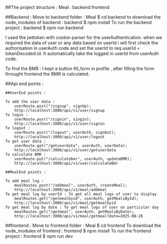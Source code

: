 ##The project structure : 
	Meal : 
		backend
		frontend

##Backend : 
	Move to backend folder :
		Meal $ cd backend
	to download the node_modules of backend :
		backend $ npm install
	To run the backend project : 
		backend $ npm run backend

I used the jwttoken with cookie-parser for the userAuthentication.
when we required the data of user or any data based on userId i will
first check the authorisation in userAuth code and set the userId to 
req.userId = tokenDecoded.id.
It automatically take the logged in userId from userAuth code.

To find the BMR : I kept a button fill_form in profile , after filling 
the form throught frontend the BMR is calculated.

##Api end points :
	
	##UserEnd points : 
	
	To add the user data : 
		userRoute.post("/signup", signUp);
		http://localhost:3000/api/v1/user/signup
	To login :
		userRoute.post("/signin", singin);
		http://localhost:3000/api/v1/user/signin
	To logout : 
		userRoute.post("/logout", userAuth, signOut);
		http://localhost:3000/api/v1/user/logout
	To get user data :
		userRoute.get("/getuserdata", userAuth, userData);
		http://localhost:3000/api/v1/user/getuserdata
	To calculate BMR :
		userRoute.put("/calculatebmr", userAuth, updateBMR);
		http://localhost:3000/api/v1/user/calculateBmr

	##MealEnd points :
	
	To add meal log :
		mealRoutes.post("/addmeal", userAuth, createMeal);
		http://localhost:3000/api/v1/meal/addmeal
	To get meal log by userId : To get all meal logs of user to display
		mealRoutes.get("/getmealbyid", userAuth, getMealsById);
		http://localhost:3000/api/v1/meal/getmealbyid
	To get meal log by date : To get meal logs of user on particular day
		mealRoutes.get("/getmeal", userAuth, getMealsByDate);
		http://localhost:3000/api/v1/meal/getmeal?date=2025-08-26


##frontend : 
	Move to frontend folder :
		Meal $ cd frontend
	To download the node_modules of frontend :
		frontend $ npm install
	To run the frontend project :
		frontend $ npm run dev


	


